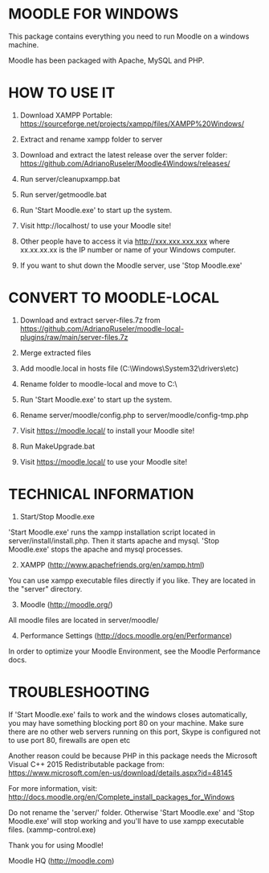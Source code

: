 MOODLE FOR WINDOWS 
==================

This package contains everything you need to run Moodle on a windows machine.

Moodle has been packaged with Apache, MySQL and PHP.




HOW TO USE IT
=============

1. Download XAMPP Portable: https://sourceforge.net/projects/xampp/files/XAMPP%20Windows/

2. Extract and rename xampp folder to server

3. Download and extract the latest release over the server folder: https://github.com/AdrianoRuseler/Moodle4Windows/releases/

4. Run server/cleanupxampp.bat

5. Run server/getmoodle.bat

6. Run 'Start Moodle.exe' to start up the system.

7. Visit http://localhost/ to use your Moodle site!

8. Other people have to access it via http://xxx.xxx.xxx.xxx where
   xx.xx.xx.xx is the IP number or name of your Windows computer.

9. If you want to shut down the Moodle server, use 'Stop Moodle.exe'


CONVERT TO MOODLE-LOCAL
=============

1. Download and extract server-files.7z from https://github.com/AdrianoRuseler/moodle-local-plugins/raw/main/server-files.7z

2. Merge extracted files

3. Add moodle.local in hosts file (C:\Windows\System32\drivers\etc)

4. Rename folder to moodle-local and move to C:\

5. Run 'Start Moodle.exe' to start up the system.

6. Rename server/moodle/config.php to server/moodle/config-tmp.php

6. Visit https://moodle.local/ to install your Moodle site!

7. Run MakeUpgrade.bat

8. Visit https://moodle.local/ to use your Moodle site!


TECHNICAL INFORMATION
=====================

1. Start/Stop Moodle.exe

'Start Moodle.exe' runs the xampp installation script
located in server/install/install.php. Then it starts apache and mysql.
'Stop Moodle.exe' stops the apache and mysql processes.


2. XAMPP (http://www.apachefriends.org/en/xampp.html)

You can use xampp executable files directly if you like.  They are 
located in the "server" directory. 
 

3. Moodle (http://moodle.org/)

All moodle files are located in server/moodle/


4. Performance Settings (http://docs.moodle.org/en/Performance)

In order to optimize your Moodle Environment, see the Moodle Performance docs. 




TROUBLESHOOTING
===============

If 'Start Moodle.exe' fails to work and the windows closes automatically, 
you may have something blocking port 80 on your machine.  Make sure there
are no other web servers running on this port, Skype is configured not 
to use port 80, firewalls are open etc

Another reason could be because PHP in this package needs the Microsoft
Visual C++ 2015 Redistributable package from:
https://www.microsoft.com/en-us/download/details.aspx?id=48145

For more information, visit:
http://docs.moodle.org/en/Complete_install_packages_for_Windows

Do not rename the 'server/' folder. Otherwise 'Start Moodle.exe' and 
'Stop Moodle.exe' will stop working and you'll have to use xampp 
executable files. (xammp-control.exe)



Thank you for using Moodle!

Moodle HQ (http://moodle.com)

